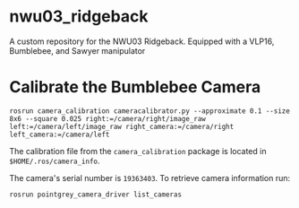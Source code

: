 # nwu03_ridgeback

A custom repository for the NWU03 Ridgeback. Equipped with a VLP16, Bumblebee, and Sawyer manipulator


# Calibrate the Bumblebee Camera
```
rosrun camera_calibration cameracalibrator.py --approximate 0.1 --size 8x6 --square 0.025 right:=/camera/right/image_raw left:=/camera/left/image_raw right_camera:=/camera/right left_camera:=/camera/left
```

The calibration file from the `camera_calibration` package is located in `$HOME/.ros/camera_info`.

The camera's serial number is `19363403`. To retrieve camera information run:
```
rosrun pointgrey_camera_driver list_cameras
```

